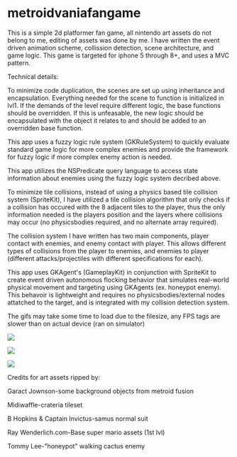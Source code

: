 # metroidvaniafangame

This is a simple 2d platformer fan game, all nintendo art assets do not belong to me, editing of assets was done by me. 
I have written the event driven animation scheme, collission detection, scene architecture, and game logic. 
This game is targeted for iphone 5 through 8+, and uses a MVC pattern.



Technical details:

To minimize code duplication, the scenes are set up using inheritance and encapsulation. Everything needed for the scene to function is initialized in lvl1. If the demands of the level require different logic, the base functions should be overridden. If this is unfeasable, the new logic should be encapsulated with the object it relates to and should be added to an overridden base function.

This app uses a fuzzy logic rule system (GKRuleSystem) to quickly evaluate standard game logic for more complex enemies and provide the framework for fuzzy logic if more complex enemy action is needed.

This app utilizes the NSPredicate query language to access state information about enemies using the fuzzy logic system decribed above. 

To minimize tile collisions, instead of using a physics based tile collision system (SpriteKit), I have utilized a tile collision algorithm that only checks if a collision has occured with the 8 adjacent tiles to the player, thus the only information needed is the players position and the layers where collisions may occur (no physicsbodies required, and no alternate array required).

The collision system I have written has two main components, player contact with enemies, and enemy contact with player. This allows different types of collisions from the player to enemies, and enemies to player (different attacks/projectiles with different specifications for each).

This app uses GKAgent's (GameplayKit) in conjunction with SpriteKit to create event driven autonomous flocking behavior that simulates real-world physical movement and targeting using GKAgents (ex. honeypot enemy). This behavoir is lightweight and requires no physicsbodies/external nodes attatched to the target, and is integrated with my collision detection system.

The gifs may take some time to load due to the filesize, any FPS tags are slower than on actual device (ran on simulator)


![](menuscenedemo.gif)

![](honeypottrackdemo.gif)

![](bossdemo.gif)


Credits for art assets ripped by:

Garact Jownson-some background objects from metroid fusion

Midiwaffle-crateria tileset

B Hopkins & Captain Invictus-samus normal suit

Ray Wenderlich.com-Base super mario assets (1st lvl)

Tommy Lee-"honeypot" walking cactus enemy

